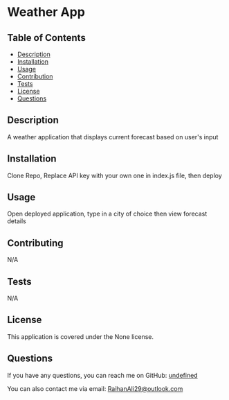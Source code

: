 
# Weather App

## Table of Contents
* [Description](#description)
* [Installation](#installation)
* [Usage](#usage)
* [Contribution](#contribution)
* [Tests](#tests)
* [License](#license)
* [Questions](#questions)

## Description
A weather application that displays current forecast based on user's input

## Installation
Clone Repo, Replace API key with your own one in index.js file, then deploy

## Usage
Open deployed application, type in a city of choice then view forecast details

## Contributing
N/A

## Tests
N/A

## License
This application is covered under the None license.

## Questions
If you have any questions, you can reach me on GitHub: [undefined](https://github.com/undefined)

You can also contact me via email: RaihanAli29@outlook.com
